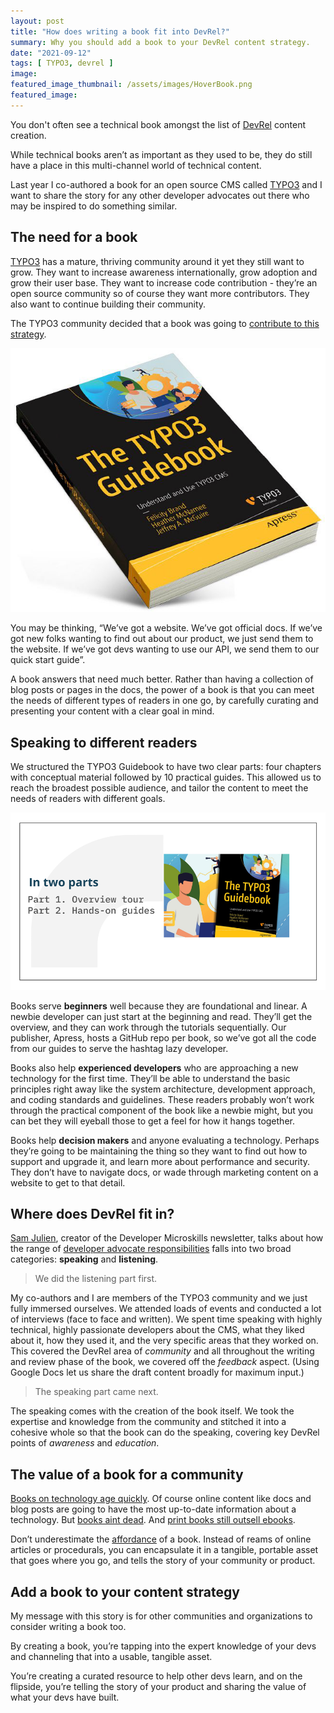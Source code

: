 ```yaml
---
layout: post
title: "How does writing a book fit into DevRel?"
summary: Why you should add a book to your DevRel content strategy.
date: "2021-09-12"
tags: [ TYPO3, devrel ]
image: 
featured_image_thumbnail: /assets/images/HoverBook.png
featured_image: 
---
```


You don't often see a technical book amongst the list of [DevRel]((https://www.stephaniemorillo.co/post/content-strategy-for-devrel-teams-a-primer)) content creation. 

While technical books aren’t as important as they used to be, they do still have a place in this
multi-channel world of technical content. 

Last year I co-authored a book for an open source CMS called [TYPO3](https://typo3.org/) and I want to share the story for any other developer advocates out there who may be inspired to do something similar.

## The need for a book

[TYPO3](https://typo3.org/) has a mature, thriving community around it yet they still want to grow. They want to increase awareness internationally, grow adoption and grow their user base. They want to increase code contribution - they’re an open source community so of course they want more contributors. They also want to continue building their community. 

The TYPO3 community decided that a book was going to [contribute to this strategy](https://typo3.org/article/the-typo3-guidebook-is-available-for-pre-order). 

![Book Cover](/assets/images/HoverBook.png?w=100)

You may be thinking, “We’ve got a website. We’ve got official docs. If we’ve got new folks wanting to find out about our product, we just send them to the website. If we’ve got devs wanting to use our API, we send them to our quick start guide”. 

A book answers that need much better. Rather than having a collection of blog posts or pages in the docs, the power of a book is that you can meet the needs of different types of readers in one go, by carefully curating and presenting your content with a clear goal in mind.


##  Speaking to different readers

We structured the TYPO3 Guidebook to have two clear parts: four chapters with conceptual material followed by 10 practical guides. 
This allowed us to reach the broadest possible audience, and tailor the content to meet the needs of readers with different goals.

![Book has two parts](/assets/images/Book2parts.png) 

Books serve **beginners** well because they are foundational and linear. A newbie developer can just start at the beginning and read. They’ll get the overview, and they can work through the tutorials sequentially. Our publisher, Apress, hosts a GitHub repo per book, so we’ve got all the code from our guides to serve the hashtag lazy developer.

Books also help **experienced developers** who are approaching a new technology for the first time. They’ll be able to understand the basic principles right away like the system architecture, development approach, and coding standards and guidelines. These readers probably won’t work through the practical component of the book like a newbie might, but you can bet they will eyeball those to get a feel for how it hangs together. 

Books help **decision makers** and anyone evaluating a technology. Perhaps they’re going to be maintaining the thing so they want to find out how to support and upgrade it, 
and learn more about performance and security. They don’t have to navigate docs, or wade through marketing content on a website to get to that detail. 


##  Where does DevRel fit in?

[Sam Julien](https://www.samjulien.com/), creator of the Developer Microskills newsletter, talks about how the range of [developer advocate responsibilities](https://www.samjulien.com/what-is-a-developer-advocate) falls into two broad categories: **speaking** and **listening**. 

> We did the listening part first.

My co-authors and I are members of the TYPO3 community and we just fully immersed ourselves. We attended loads of events and conducted a lot of interviews (face to face and written). We spent time speaking with highly technical, highly passionate developers about the CMS, what they liked about it, how they used it, and the very specific areas that they worked on. This covered the DevRel area of _community_ and all throughout the writing and review phase of the book, we covered off the _feedback_ aspect. (Using Google Docs let us share the draft content broadly for maximum input.)

> The speaking part came next.

The speaking comes with the creation of the book itself. We took the expertise and knowledge from the community and stitched it into a cohesive whole so that the book can do the speaking, covering key DevRel points of _awareness_ and _education_. 

## The value of a book for a community

[Books on technology age quickly](https://techpatio.com/2021/guest-posts/how-to-keep-your-technology-book-current). Of course online content like docs and blog posts are going to have the most up-to-date information about a technology. But [books aint dead](https://perceptions.substack.com/p/why-havent-physical-books-died-yet). And [print books still outsell ebooks](https://www.cnbc.com/2019/09/19/physical-books-still-outsell-e-books-and-heres-why.html). 

Don’t underestimate the [affordance](https://www.interaction-design.org/literature/book/the-glossary-of-human-computer-interaction/affordances) of a book. Instead of reams of online articles or procedurals, you can encapsulate it in a tangible, portable asset that goes where you go, and tells the story of your community or product.

## Add a book to your content strategy

My message with this story is for other communities and organizations to consider writing a book too. 

By creating a book, you’re tapping into the expert knowledge of your devs and channeling that into a usable, tangible asset. 

You’re creating a curated resource to help other devs learn, and on the flipside, you’re telling the story of your product and sharing the value of what your devs have built. 
